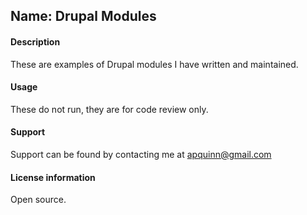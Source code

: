## Name: Drupal Modules  
#### Description
These are examples of Drupal modules I have written and maintained.

#### Usage
These do not run, they are for code review only.

#### Support
Support can be found by contacting me at apquinn@gmail.com

#### License information
Open source.
